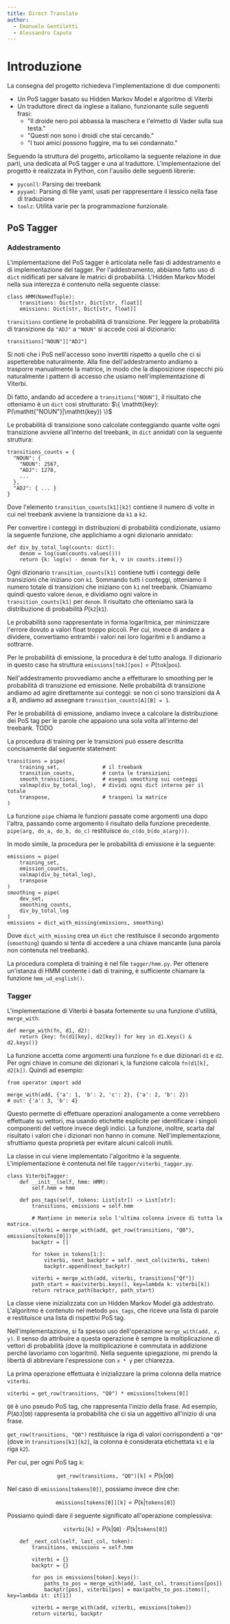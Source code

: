 ```yaml
---
title: Direct Translate
author:
  - Emanuele Gentiletti
  - Alessandro Caputo
---
```


# Introduzione

La consegna del progetto richiedeva l'implementazione di due componenti:

- Un PoS tagger basato su Hidden Markov Model e algoritmo di Viterbi
- Un traduttore direct da inglese a italiano, funzionante sulle seguenti frasi:
  - "Il droide nero poi abbassa la maschera e l'elmetto di Vader sulla sua testa."
  - "Questi non sono i droidi che stai cercando."
  - "I tuoi amici possono fuggire, ma tu sei condannato."

Seguendo la struttura del progetto, articoliamo la seguente relazione in due
parti, una dedicata al PoS tagger e una al traduttore. L'implementazione del
progetto è realizzata in Python, con l'ausilio delle seguenti librerie:

- `pyconll`: Parsing dei treebank
- `pyyaml`: Parsing di file yaml, usati per rappresentare il lessico nella fase
  di traduzione
- `toolz`: Utilità varie per la programmazione funzionale.

## PoS Tagger

### Addestramento

L'implementazione del PoS tagger è articolata nelle fasi di addestramento e di
implementazione del tagger. Per l'addestramento, abbiamo fatto uso di `dict`
nidificati per salvare le matrici di probabilità. L'Hidden Markov Model nella
sua interezza è contenuto nella seguente classe:

```{python}
class HMM(NamedTuple):
    transitions: Dict[str, Dict[str, float]]
    emissions: Dict[str, Dict[str, float]]
```

`transitions` contiene le probabilità di transizione. Per leggere la
probabilità di transizione da `"ADJ"` a `"NOUN"` si accede così al dizionario:

```{python}
transitions["NOUN"]["ADJ"]
```

Si noti che i PoS nell'accesso sono invertiti rispetto a quello che ci si
aspetterebbe naturalmente. Alla fine dell'addestramento andiamo a trasporre
manualmente la matrice, in modo che la disposizione rispecchi più naturalmente
i pattern di accesso che usiamo nell'implementazione di Viterbi.

Di fatto, andando ad accedere a `transitions["NOUN"]`, il risultato che
otteniamo è un `dict` così strutturato: $\{ \mathtt{key}:
P(\mathtt{"NOUN"}|\mathtt{key}) \}$

Le probabilità di transizione sono calcolate conteggiando quante volte ogni
transizione avviene all'interno del treebank, in `dict` annidati con la
seguente struttura:

```{python}
transitions_counts = {
  "NOUN": {
    "NOUN": 2567,
    "ADJ": 1278,
    ...
  },
  "ADJ": { ... }
}
```

Dove l'elemento `transition_counts[k1][k2]` contiene il numero di volte in cui
nel treebank avviene la transizione da `k1` a `k2`.

Per convertire i conteggi in distribuzioni di probabilità condizionate, usiamo
la seguente funzione, che applichiamo a ogni dizionario annidato:

```{python}
def div_by_total_log(counts: dict):
    denom = log(sum(counts.values()))
    return {k: log(v) - denom for k, v in counts.items()}
```

Ogni dizionario `transition_counts[k1]` contiene tutti i conteggi delle
transizioni che iniziano con `k1`. Sommando tutti i conteggi,
otteniamo il numero totale di transizioni che iniziano con `k1` nel
treebank. Chiamiamo quindi questo valore `denom`, e dividiamo ogni valore in
`transition_counts[k1]` per `denom`. Il risultato che otteniamo sarà la
distribuzione di probabilità $P(\texttt{k2}|\texttt{k1})$.

Le probabilità sono rappresentate in forma logaritmica, per minimizzare
l'errore dovuto a valori float troppo piccoli. Per cui, invece di andare a
dividere, convertiamo entrambi i valori nei loro logaritmi e li andiamo a
sottrarre.

Per le probabilità di emissione, la procedura è del tutto analoga. Il
dizionario in questo caso ha struttura $\texttt{emissions[tok][pos]} =
P(\texttt{tok}|\texttt{pos})$.

Nell'addestramento provvediamo anche a effetturare lo smoothing per le
probabilità di transizione ed emissione. Nelle probabilità di transizione
andiamo ad agire direttamente sui conteggi: se non ci sono transizioni da A a
B, andiamo ad assegnare `transition_counts[A][B] = 1`.

Per le probabilità di emissione, andiamo invece a calcolare la distribuzione
dei PoS tag per le parole che appaiono una sola volta all'interno del treebank.
TODO

La procedura di training per le transizioni può essere descritta concisamente
dal seguente statement:

```{python}
transitions = pipe(
    training_set,              # il treebank
    transition_counts,         # conta le transizioni
    smooth_transitions,        # esegui smoothing sui conteggi
    valmap(div_by_total_log),  # dividi ogni dict interno per il totale
    transpose,                 # trasponi la matrice
)
```

La funzione `pipe` chiama le funzioni passate come argomenti una dopo l'altra,
passando come argomento il risultato della funzione precedente. `pipe(arg,
do_a, do_b, do_c)` restituisce `do_c(do_b(do_a(arg)))`.

In modo simile, la procedura per le probabilità di emissione è la seguente:

```
emissions = pipe(
    training_set,
    emission_counts,
    valmap(div_by_total_log),
    transpose
)
smoothing = pipe(
    dev_set,
    smoothing_counts,
    div_by_total_log
)
emissions = dict_with_missing(emissions, smoothing)
```

Dove `dict_with_missing` crea un `dict` che restituisce il secondo argomento
(`smoothing`) quando si tenta di accedere a una chiave mancante (una parola non
contenuta nel treebank).

La procedura completa di training è nel file `tagger/hmm.py`. Per ottenere
un'istanza di HMM contente i dati di training, è sufficiente chiamare la
funzione `hmm_ud_english()`.

### Tagger

L'implementazione di Viterbi è basata fortemente su una funzione d'utilità,
`merge_with`:

```{python}
def merge_with(fn, d1, d2):
    return {key: fn(d1[key], d2[key]) for key in d1.keys() & d2.keys()}
```

La funzione accetta come argomenti una funzione `fn` e due dizionari `d1` e
`d2`. Per ogni chiave in comune dei dizionari `k`, la funzione calcola
`fn(d1[k], d2[k])`. Quindi ad esempio:

```{python}
from operator import add

merge_with(add, {'a': 1, 'b': 2, 'c': 2}, {'a': 2, 'b': 2}) 
# out: {'a': 3, 'b': 4}
```

Questo permette di effettuare operazioni analogamente a come verrebbero
effettuate su vettori, ma usando etichette esplicite per identificare i singoli
componenti del vettore invece degli indici.
La funzione, inoltre, scarta dal risultato i valori che i dizionari non hanno
in comune. Nell'implementazione, sfruttiamo questa proprietà per evitare alcuni
calcoli inutili.

La classe in cui viene implementato l'algoritmo è la seguente.
L'implementazione è contenuta nel file `tagger/viterbi_tagger.py`.

```{python}
class ViterbiTagger:
    def __init__(self, hmm: HMM):
        self.hmm = hmm

    def pos_tags(self, tokens: List[str]) -> List[str]:
        transitions, emissions = self.hmm

        # Mantiene in memoria solo l'ultima colonna invece di tutta la matrice.
        viterbi = merge_with(add, get_row(transitions, "Q0"), emissions[tokens[0]])
        backptr = []

        for token in tokens[1:]:
            viterbi, next_backptr = self._next_col(viterbi, token)
            backptr.append(next_backptr)

        viterbi = merge_with(add, viterbi, transitions["Qf"])
        path_start = max(viterbi.keys(), key=lambda k: viterbi[k])
        return retrace_path(backptr, path_start)
```

La classe viene inizializzata con un Hidden Markov Model già addestrato.
L'algoritmo è contenuto nel metodo `pos_tags`, che riceve una lista di parole e
restituisce una lista di rispettivi PoS tag.

Nell'implementazione, si fa spesso uso dell'operazione `merge_with(add, x, y)`.
Il senso da attribuire a questa operazione è sempre la moltiplicazione di
vettori di probabilità (dove la moltiplicazione è commutata in addizione perché
lavoriamo con logaritmi). Nella seguente spiegazione, mi prendo la libertà di
abbreviare l'espressione con `x * y` per chiarezza.

La prima operazione effettuata è inizializzare la prima colonna della matrice
`viterbi`.

```
viterbi = get_row(transitions, "Q0") * emissions[tokens[0]]
```

`Q0` è uno pseudo PoS tag, che rappresenta l'inizio della frase. 
Ad esempio, $P(\texttt{ADJ}|\texttt{Q0})$ rappresenta la probabilità che ci sia
un aggettivo all'inizio di una frase.

`get_row(transitions, "Q0")` restituisce la riga di valori corrispondenti a
`"Q0"` (dove in `transitions[k1][k2]`, la colonna è considerata etichettata
`k1` e la riga `k2`).

Per cui, per ogni PoS tag `k`:

$$
\texttt{get\_row(transitions, "Q0")[k]} = P(\texttt{k}|\texttt{Q0})
$$

Nel caso di `emissions[tokens[0]]`, possiamo invece dire che:

$$
\texttt{emissions[tokens[0]][k]} = P(\texttt{k}|\texttt{tokens[0]})
$$

Possiamo quindi dare il seguente significato all'operazione complessiva:

$$
\texttt{viterbi[k]} = P(\texttt{k}|\texttt{Q0}) \cdot P(\texttt{k}|\texttt{tokens[0]})
$$



```{python}
    def _next_col(self, last_col, token):
        transitions, emissions = self.hmm

        viterbi = {}
        backptr = {}

        for pos in emissions[token].keys():
            paths_to_pos = merge_with(add, last_col, transitions[pos])
            backptr[pos], viterbi[pos] = max(paths_to_pos.items(), key=lambda it: it[1])

        viterbi = merge_with(add, viterbi, emissions[token])
        return viterbi, backptr
```
